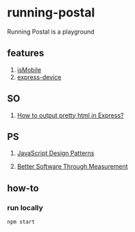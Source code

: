 # running-postal
Running Postal is a playground

## features

1. [isMobile](http://stackoverflow.com/questions/3514784/what-is-the-best-way-to-detect-a-mobile-device-in-jquery)
2. [express-device](https://www.npmjs.com/package/express-device)

## SO

1. [How to output pretty html in Express?](http://stackoverflow.com/questions/5276892/how-to-output-pretty-html-in-express)

## PS

1. [JavaScript Design Patterns](https://app.pluralsight.com/library/courses/javascript-design-patterns/table-of-contents)

2. [Better Software Through Measurement](https://app.pluralsight.com/library/courses/better-software-through-measurement/table-of-contents)

## how-to

### run locally

`npm start`